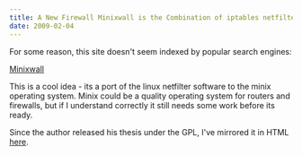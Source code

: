 ```yaml
---
title: A New Firewall Minixwall is the Combination of iptables netfilter on Minix3 UNIX clone 
date: 2009-02-04
---
```

For some reason, this site doesn't seem indexed by popular search engines:

<a href="http://wiki.tfh-berlin.de/~minixwall/">Minixwall</a>

This is a cool idea - its a port of the linux netfilter software to the minix operating system. Minix could be a quality operating system for routers and firewalls, but if I understand correctly it still needs some work before its ready.

Since the author released his thesis under the GPL, I've mirrored it in HTML <a href="http://www.docunext.com/archives/minixwall/index/">here</a>.

